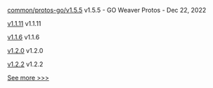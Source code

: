 
[common/protos-go/v1.5.5](https://github.com/hyperledger-labs/weaver-dlt-interoperability/releases/tag/common/protos-go/v1.5.5) v1.5.5 - GO Weaver Protos - Dec 22, 2022

[v1.1.11](https://github.com/hyperledger/firefly-evmconnect/releases/tag/v1.1.11) v1.1.11

[v1.1.6](https://github.com/hyperledger/firefly-transaction-manager/releases/tag/v1.1.6) v1.1.6

[v1.2.0](https://github.com/hyperledger/firefly-sdk-nodejs/releases/tag/v1.2.0) v1.2.0

[v1.2.2](https://github.com/hyperledger/aries-framework-swift/releases/tag/v1.2.2) v1.2.2


[See more >>>](https://start-here.hyperledger.org/releases)
